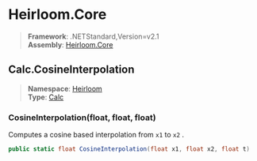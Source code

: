 # Heirloom.Core

> **Framework**: .NETStandard,Version=v2.1  
> **Assembly**: [Heirloom.Core][0]  

## Calc.CosineInterpolation

> **Namespace**: [Heirloom][0]  
> **Type**: [Calc][1]  

### CosineInterpolation(float, float, float)

Computes a cosine based interpolation from `x1` to `x2` .

```cs
public static float CosineInterpolation(float x1, float x2, float t)
```

[0]: ../Heirloom.Core.md
[1]: Heirloom.Calc.md
